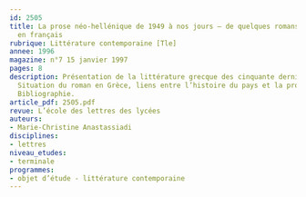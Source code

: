 ```yaml
---
id: 2505
title: La prose néo-hellénique de 1949 à nos jours – de quelques romans grecs traduits
  en français
rubrique: Littérature contemporaine [Tle]
annee: 1996
magazine: n°7 15 janvier 1997
pages: 8
description: Présentation de la littérature grecque des cinquante dernières années.
  Situation du roman en Grèce, liens entre l’histoire du pays et la production littéraire.
  Bibliographie.
article_pdf: 2505.pdf
revue: L’école des lettres des lycées
auteurs:
- Marie-Christine Anastassiadi
disciplines:
- lettres
niveau_etudes:
- terminale
programmes:
- objet d’étude - littérature contemporaine
---
```

